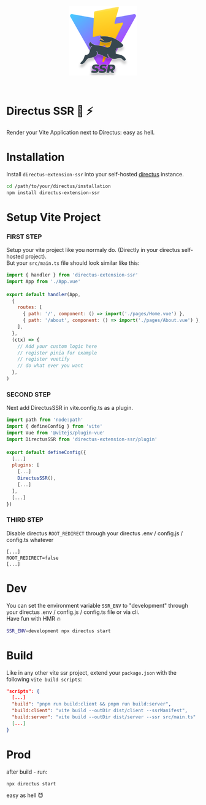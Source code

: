<p align="center">
  <img width="180" src="https://github.com/domsen123/directus-extension-ssr/blob/main/img/directus-ssr.png?raw=true" alt="Directus Extension SSR logo">
</p>
<br/>

# Directus SSR 🐰 ⚡
Render your Vite Application next to Directus: easy as hell.

# Installation
Install `directus-extension-ssr` into your self-hosted [directus](https://directus.io/) instance.
```bash
cd /path/to/your/directus/installation
npm install directus-extension-ssr
```

# Setup Vite Project
### FIRST STEP
Setup your vite project like you normaly do. (Directly in your directus self-hosted project).\
But your ```src/main.ts``` file should look similar like this:

```js
import { handler } from 'directus-extension-ssr'
import App from './App.vue'

export default handler(App,
  {
    routes: [
      { path: '/', component: () => import('./pages/Home.vue') },
      { path: '/about', component: () => import('./pages/About.vue') },
    ],
  },
  (ctx) => {
    // Add your custom logic here
    // register pinia for example
    // register vuetify
    // do what ever you want
  },
)
```
### SECOND STEP
Next add DirectusSSR in vite.config.ts as a plugin.

```js
import path from 'node:path'
import { defineConfig } from 'vite'
import Vue from '@vitejs/plugin-vue'
import DirectusSSR from 'directus-extension-ssr/plugin'

export default defineConfig({
  [...]
  plugins: [
    [...]
    DirectusSSR(),
    [...]
  ],
  [...]
})
```
### THIRD STEP
Disable directus `ROOT_REDIRECT` through your directus .env / config.js / config.ts whatever

```env
[...]
ROOT_REDIRECT=false
[...]
```

# Dev
You can set the environment variable `SSR_ENV`  to "development" through your directus .env / config.js / config.ts file or via cli.\
Have fun with HMR 🔥

```bash
SSR_ENV=development npx directus start
```

# Build
Like in any other vite ssr project, extend your `package.json` with the following `vite build scripts`:

```json
"scripts": {
  [...]
  "build": "pnpm run build:client && pnpm run build:server",
  "build:client": "vite build --outDir dist/client --ssrManifest",
  "build:server": "vite build --outDir dist/server --ssr src/main.ts"
  [...]
}
```

# Prod
after build - run: 
```
npx directus start
```
easy as hell 😈